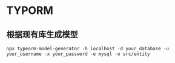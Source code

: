 # TYPORM
## 根据现有库生成模型

```shell
npx typeorm-model-generator -h localhost -d your_database -u your_username -x your_password -e mysql -o src/entity
```